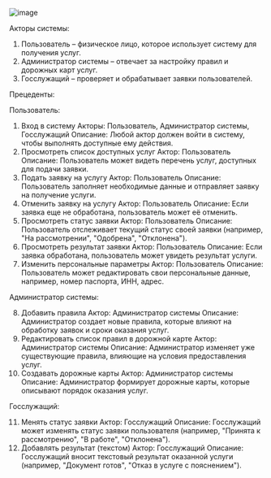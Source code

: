 ![image](https://github.com/user-attachments/assets/18048ad7-4ea5-4d8e-93f8-dc39e8b352ab)

Акторы системы:

1.	Пользователь – физическое лицо, которое использует систему для получения услуг.
2.	Администратор системы – отвечает за настройку правил и дорожных карт услуг.
3.	Госслужащий – проверяет и обрабатывает заявки пользователей.

Прецеденты:

Пользователь:

1. Вход в систему
Акторы: Пользователь, Администратор системы, Госслужащий
Описание: Любой актор должен войти в систему, чтобы выполнять доступные ему действия.
2. Просмотреть список доступных услуг
Актор: Пользователь
Описание: Пользователь может видеть перечень услуг, доступных для подачи заявки.
3. Подать заявку на услугу
Актор: Пользователь
Описание: Пользователь заполняет необходимые данные и отправляет заявку на получение услуги.
4. Отменить заявку на услугу
Актор: Пользователь
Описание: Если заявка еще не обработана, пользователь может её отменить.
5. Просмотреть статус заявки
Актор: Пользователь
Описание: Пользователь отслеживает текущий статус своей заявки (например, "На рассмотрении", "Одобрена", "Отклонена").
6. Просмотреть результат заявки
Актор: Пользователь
Описание: Если заявка обработана, пользователь может увидеть результат услуги.
7. Изменить персональные параметры
Актор: Пользователь
Описание: Пользователь может редактировать свои персональные данные, например, номер паспорта, ИНН, адрес.

Администратор системы:

8. Добавить правила
Актор: Администратор системы
Описание: Администратор создает новые правила, которые влияют на обработку заявок и сроки оказания услуг.
9. Редактировать список правил в дорожной карте
Актор: Администратор системы
Описание: Администратор изменяет уже существующие правила, влияющие на условия предоставления услуг.
10. Создавать дорожные карты
Актор: Администратор системы
Описание: Администратор формирует дорожные карты, которые описывают порядок оказания услуг.

Госслужащий:

11. Менять статус заявки
Актор: Госслужащий
Описание: Госслужащий может изменять статус заявки пользователя (например, "Принята к рассмотрению", "В работе", "Отклонена").
12. Добавлять результат (текстом)
Актор: Госслужащий
Описание: Госслужащий вносит текстовый результат оказанной услуги (например, "Документ готов", "Отказ в услуге с пояснением").


